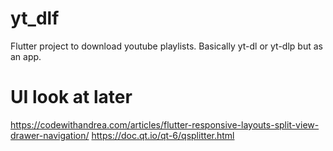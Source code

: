 # yt_dlf

Flutter project to download youtube playlists. Basically yt-dl or yt-dlp but as an app.


# UI look at later
https://codewithandrea.com/articles/flutter-responsive-layouts-split-view-drawer-navigation/
https://doc.qt.io/qt-6/qsplitter.html